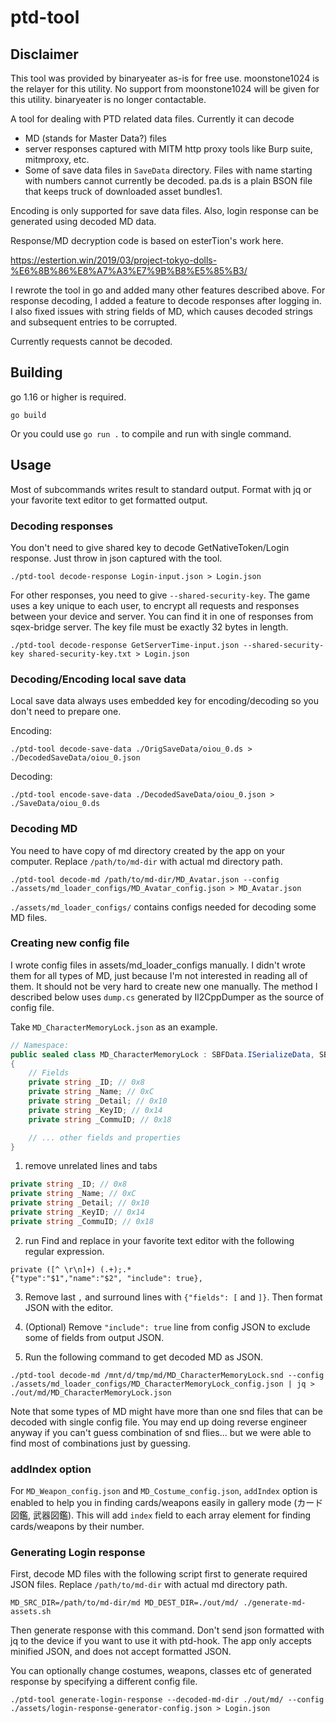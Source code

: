 # ptd-tool

## Disclaimer

This tool was provided by binaryeater as-is for free use. moonstone1024 is the relayer for this utility. 
No support from moonstone1024 will be given for this utility. 
binaryeater is no longer contactable. 

A tool for dealing with PTD related data files.
Currently it can decode

* MD (stands for Master Data?) files
* server responses captured with MITM http proxy tools like Burp suite, mitmproxy, etc.
* Some of save data files in `SaveData` directory. Files with name starting with numbers cannot currently be decoded. pa.ds is a plain BSON file that keeps truck of downloaded asset bundles1.

Encoding is only supported for save data files.
Also, login response can be generated using decoded MD data.

Response/MD decryption code is based on esterTion's work here. 

https://estertion.win/2019/03/project-tokyo-dolls-%E6%8B%86%E8%A7%A3%E7%9B%B8%E5%85%B3/

I rewrote the tool in go and added many other features described above.
For response decoding, I added a feature to decode responses after logging in.
I also fixed issues with string fields of MD, which causes decoded strings and subsequent entries to be corrupted.

Currently requests cannot be decoded.

## Building

go 1.16 or higher is required.

```
go build
```

Or you could use `go run .` to compile and run with single command.

## Usage

Most of subcommands writes result to standard output. Format with jq or your favorite text editor to get formatted output.

### Decoding responses

You don't need to give shared key to decode GetNativeToken/Login response. Just throw in json captured with the tool.

```
./ptd-tool decode-response Login-input.json > Login.json
```

For other responses, you need to give `--shared-security-key`. The game uses a key unique to each user, to encrypt all requests and responses between your device and server. You can find it in one of responses from sqex-bridge server.
The key file must be exactly 32 bytes in length.

```
./ptd-tool decode-response GetServerTime-input.json --shared-security-key shared-security-key.txt > Login.json
```

### Decoding/Encoding local save data

Local save data always uses embedded key for encoding/decoding so you don't need to prepare one.

Encoding:

```
./ptd-tool decode-save-data ./OrigSaveData/oiou_0.ds > ./DecodedSaveData/oiou_0.json
```

Decoding:

```
./ptd-tool encode-save-data ./DecodedSaveData/oiou_0.json > ./SaveData/oiou_0.ds
```

### Decoding MD

You need to have copy of md directory created by the app on your computer.
Replace `/path/to/md-dir` with actual md directory path.

```
./ptd-tool decode-md /path/to/md-dir/MD_Avatar.json --config ./assets/md_loader_configs/MD_Avatar_config.json > MD_Avatar.json
```

`./assets/md_loader_configs/` contains configs needed for decoding some MD files.

### Creating new config file

I wrote config files in assets/md_loader_configs manually.  I didn't wrote them for all types of MD, just because I'm not interested in reading all of them.
It should not be very hard to create new one manually. The method I described below uses `dump.cs` generated by Il2CppDumper as the source of config file.

Take `MD_CharacterMemoryLock.json` as an example.

```cs
// Namespace: 
public sealed class MD_CharacterMemoryLock : SBFData.ISerializeData, SBFData.DataID // TypeDefIndex: 8879
{
	// Fields
	private string _ID; // 0x8
	private string _Name; // 0xC
	private string _Detail; // 0x10
	private string _KeyID; // 0x14
	private string _CommuID; // 0x18

    // ... other fields and properties
}
```

1. remove unrelated lines and tabs

```cs
private string _ID; // 0x8
private string _Name; // 0xC
private string _Detail; // 0x10
private string _KeyID; // 0x14
private string _CommuID; // 0x18
```

2. run Find and replace in your favorite text editor with the following regular expression.

```
private ([^ \r\n]+) (.+);.*
{"type":"$1","name":"$2", "include": true},
```

3. Remove last `,` and surround lines with `{"fields": [` and `]}`. Then format JSON with the editor.

4. (Optional) Remove `"include": true` line from config JSON to exclude some of fields from output JSON.

5. Run the following command to get decoded MD as JSON.

```
./ptd-tool decode-md /mnt/d/tmp/md/MD_CharacterMemoryLock.snd --config ./assets/md_loader_configs/MD_CharacterMemoryLock_config.json | jq > ./out/md/MD_CharacterMemoryLock.json
```

Note that some types of MD might have more than one snd files that can be decoded with single config file.
You may end up doing reverse engineer anyway if you can't guess combination of snd flies... but we were able to find most of combinations just by guessing.

### addIndex option

For `MD_Weapon_config.json` and `MD_Costume_config.json`, `addIndex` option is enabled to help you in finding cards/weapons easily in gallery mode (カード図鑑, 武器図鑑). This will add `index` field to each array element for finding cards/weapons by their number.

### Generating Login response

First, decode MD files with the following script first to generate required JSON files.
Replace `/path/to/md-dir` with actual md directory path.

```
MD_SRC_DIR=/path/to/md-dir/md MD_DEST_DIR=./out/md/ ./generate-md-assets.sh
```

Then generate response with this command. Don't send json formatted with jq to the device if you want to use it with ptd-hook. The app only accepts minified JSON, and does not accept formatted JSON.

You can optionally change costumes, weapons, classes etc of generated response by specifying a different config file.

```
./ptd-tool generate-login-response --decoded-md-dir ./out/md/ --config ./assets/login-response-generator-config.json > Login.json
```
